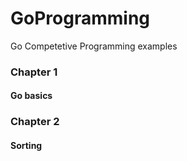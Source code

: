 # GoProgramming
Go Competetive Programming examples

### Chapter 1
#### Go basics 

### Chapter 2
#### Sorting
